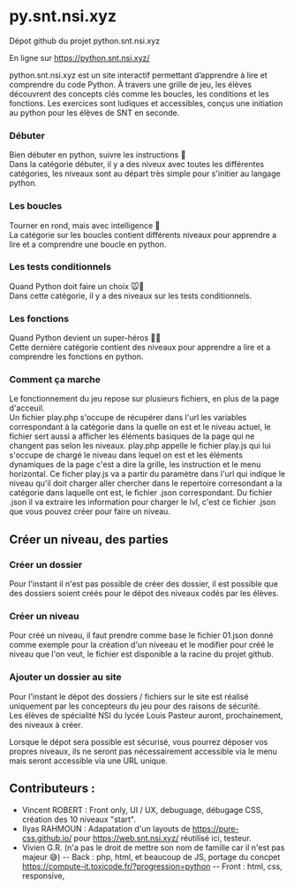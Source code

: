 # py.snt.nsi.xyz

Dépot github du projet python.snt.nsi.xyz

En ligne sur https://python.snt.nsi.xyz/


python.snt.nsi.xyz est un site interactif permettant d’apprendre à lire et comprendre du code Python. À travers une grille de jeu, les élèves découvrent des concepts clés comme les boucles, les conditions et les fonctions. Les exercices sont ludiques et accessibles, conçus une initiation au python pour les élèves de SNT en seconde.


### Débuter
Bien débuter en python, suivre les instructions 🚀  
Dans la catégorie débuter, il y a des niveux avec toutes les différentes catégories, les niveaux sont au départ très simple pour s'initier au langage python.

### Les boucles
Tourner en rond, mais avec intelligence 🔄  
La catégorie sur les boucles contient différents niveaux pour apprendre a lire et a comprendre une boucle en python.

### Les tests conditionnels
Quand Python doit faire un choix 🐭🧀  
Dans cette catégorie, il y a des niveaux sur les tests conditionnels.

### Les fonctions
Quand Python devient un super-héros 🦸‍♂️  
Cette dernière catégorie contient des niveaux pour apprendre a lire et a comprendre les fonctions en python.

### Comment ça marche

Le fonctionnement du jeu repose sur plusieurs fichiers, en plus de la page d'acceuil.  
Un fichier play.php s'occupe de récupérer dans l'url les variables correspondant à la catégorie dans la quelle on est et le niveau actuel, le fichier sert aussi a afficher les éléments basiques de la page qui ne changent pas selon les niveaux. play.php appelle le fichier play.js qui lui s'occupe de chargé le niveau dans lequel on est et les éléments dynamiques de la page c'est a dire la grille, les instruction et le menu horizontal. Ce ficher play.js va a partir du paramètre dans l'url qui indique le niveau qu'il doit charger aller chercher dans le repertoire corresondant a la catégorie dans laquelle ont est, le fichier .json correspondant. Du fichier .json il va extraire les information pour charger le lvl, c'est ce fichier .json que vous pouvez créer pour faire un niveau.  

## Créer un niveau, des parties


### Créer un dossier
Pour l'instant il n'est pas possible de créer des dossier, il est possible que des dossiers soient créés pour le dépot des niveaux codés par les élèves.

### Créer un niveau
Pour créé un niveau, il faut prendre comme base le fichier 01.json donné comme exemple pour la création d'un niveeau et le modifier pour créé le niveau que l'on veut, le fichier est disponible a la racine du projet github.

### Ajouter un dossier au site

Pour l'instant le dépot des dossiers / fichiers sur le site est réalisé uniquement par les concepteurs du jeu pour des raisons de sécurité.  
Les élèves de spécialité NSI du lycée Louis Pasteur auront, prochainement, des niveaux à créer. 

Lorsque le dépot sera possible est sécurisé, vous pourrez déposer vos propres niveaux, ils ne seront pas nécessairement accessible via le menu mais seront accessible via une URL unique.




## Contributeurs :
- Vincent ROBERT : Front only, UI / UX, debuguage, débugage CSS, création des 10 niveaux "start". 
- Ilyas RAHMOUN : Adapatation d'un layouts de https://pure-css.github.io/ pour https://web.snt.nsi.xyz/ réutilisé ici, testeur.
- Vivien G.R. (n'a pas le droit de mettre son nom de famille car il n'est pas majeur 😅)
-- Back : php, html, et beaucoup de JS, portage du concpet https://compute-it.toxicode.fr/?progression=python
-- Front : html, css, responsive, 
